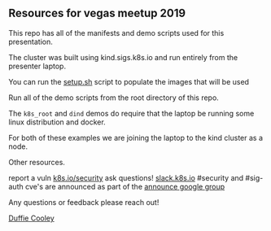 ## Resources for vegas meetup 2019

This repo has all of the manifests and demo scripts used for this presentation.

The cluster was built using kind.sigs.k8s.io and run entirely from the presenter laptop.

You can run the [setup.sh](./setup.sh) script to populate the images that will be used

Run all of the demo scripts from the root directory of this repo.

The `k8s_root` and `dind` demos do require that the laptop be running some linux distribution and docker.

For both of these examples we are joining the laptop to the kind cluster as a node.


Other resources.

report a vuln [k8s.io/security](k8s.io/security)
ask questions! [slack.k8s.io](slack.k8s.io) #security and #sig-auth
cve's are announced as part of the [announce google group](https://groups.google.com/forum/#!forum/kubernetes-announce)


Any questions or feedback please reach out!

[Duffie Cooley](twitter.com/mauilion)

